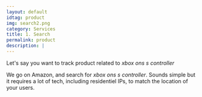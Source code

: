 ```yaml
---
layout: default
idtag: product
img: search2.png
category: Services
title: 1. Search
permalink: product
description: |
---
```


Let's say you want to track product related to _xbox ons s controller_

We go on Amazon, and search for _xbox ons s controller_. Sounds simple but it requires a lot of tech, including residentiel IPs, to match the location of your users. 
